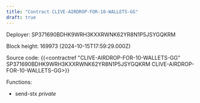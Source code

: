 ```yaml
---
title: "Contract CLIVE-AIRDROP-FOR-10-WALLETS-GG"
draft: true
---
```

Deployer: SP371690BDHK9WRH3KXXRWNK62YR8N1P5JSYGQKRM


 



Block height: 169973 (2024-10-15T17:59:29.000Z)

Source code: {{<contractref "CLIVE-AIRDROP-FOR-10-WALLETS-GG" SP371690BDHK9WRH3KXXRWNK62YR8N1P5JSYGQKRM CLIVE-AIRDROP-FOR-10-WALLETS-GG>}}

Functions:

* send-stx _private_
